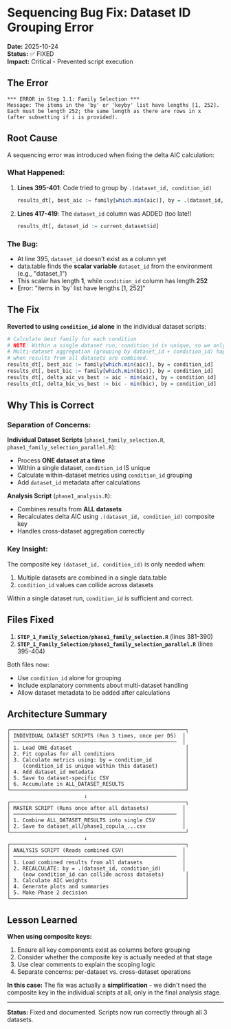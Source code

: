 # Sequencing Bug Fix: Dataset ID Grouping Error

**Date:** 2025-10-24  
**Status:** ✅ FIXED  
**Impact:** Critical - Prevented script execution

## The Error

```
*** ERROR in Step 1.1: Family Selection ***
Message: The items in the 'by' or 'keyby' list have lengths [1, 252]. 
Each must be length 252; the same length as there are rows in x 
(after subsetting if i is provided).
```

## Root Cause

A sequencing error was introduced when fixing the delta AIC calculation:

### What Happened:
1. **Lines 395-401**: Code tried to group by `.(dataset_id, condition_id)`
   ```r
   results_dt[, best_aic := family[which.min(aic)], by = .(dataset_id, condition_id)]
   ```

2. **Lines 417-419**: The `dataset_id` column was ADDED (too late!)
   ```r
   results_dt[, dataset_id := current_dataset$id]
   ```

### The Bug:
- At line 395, `dataset_id` doesn't exist as a column yet
- data.table finds the **scalar variable** `dataset_id` from the environment (e.g., "dataset_1")
- This scalar has length **1**, while `condition_id` column has length **252**
- Error: "items in 'by' list have lengths [1, 252]"

## The Fix

**Reverted to using `condition_id` alone** in the individual dataset scripts:

```r
# Calculate best family for each condition
# NOTE: Within a single dataset run, condition_id is unique, so we only need to group by condition_id here.
# Multi-dataset aggregation (grouping by dataset_id + condition_id) happens later in phase1_analysis.R
# when results from all datasets are combined.
results_dt[, best_aic := family[which.min(aic)], by = condition_id]
results_dt[, best_bic := family[which.min(bic)], by = condition_id]
results_dt[, delta_aic_vs_best := aic - min(aic), by = condition_id]
results_dt[, delta_bic_vs_best := bic - min(bic), by = condition_id]
```

## Why This is Correct

### Separation of Concerns:

**Individual Dataset Scripts** (`phase1_family_selection.R`, `phase1_family_selection_parallel.R`):
- Process **ONE dataset at a time**
- Within a single dataset, `condition_id` IS unique
- Calculate within-dataset metrics using `condition_id` grouping
- Add `dataset_id` metadata after calculations

**Analysis Script** (`phase1_analysis.R`):
- Combines results from **ALL datasets**
- Recalculates delta AIC using `.(dataset_id, condition_id)` composite key
- Handles cross-dataset aggregation correctly

### Key Insight:
The composite key `(dataset_id, condition_id)` is only needed when:
1. Multiple datasets are combined in a single data.table
2. `condition_id` values can collide across datasets

Within a single dataset run, `condition_id` is sufficient and correct.

## Files Fixed

1. **`STEP_1_Family_Selection/phase1_family_selection.R`** (lines 381-390)
2. **`STEP_1_Family_Selection/phase1_family_selection_parallel.R`** (lines 395-404)

Both files now:
- Use `condition_id` alone for grouping
- Include explanatory comments about multi-dataset handling
- Allow dataset metadata to be added after calculations

## Architecture Summary

```
┌─────────────────────────────────────────────────────────┐
│ INDIVIDUAL DATASET SCRIPTS (Run 3 times, once per DS)  │
│ ─────────────────────────────────────────────────────  │
│ 1. Load ONE dataset                                     │
│ 2. Fit copulas for all conditions                       │
│ 3. Calculate metrics using: by = condition_id           │
│    (condition_id is unique within this dataset)         │
│ 4. Add dataset_id metadata                              │
│ 5. Save to dataset-specific CSV                         │
│ 6. Accumulate in ALL_DATASET_RESULTS                    │
└─────────────────────────────────────────────────────────┘
                         ↓
┌─────────────────────────────────────────────────────────┐
│ MASTER SCRIPT (Runs once after all datasets)           │
│ ─────────────────────────────────────────────────────  │
│ 1. Combine ALL_DATASET_RESULTS into single CSV         │
│ 2. Save to dataset_all/phase1_copula_...csv            │
└─────────────────────────────────────────────────────────┘
                         ↓
┌─────────────────────────────────────────────────────────┐
│ ANALYSIS SCRIPT (Reads combined CSV)                   │
│ ─────────────────────────────────────────────────────  │
│ 1. Load combined results from all datasets             │
│ 2. RECALCULATE: by = .(dataset_id, condition_id)       │
│    (now condition_id can collide across datasets)       │
│ 3. Calculate AIC weights                                │
│ 4. Generate plots and summaries                         │
│ 5. Make Phase 2 decision                                │
└─────────────────────────────────────────────────────────┘
```

## Lesson Learned

**When using composite keys:**
1. Ensure all key components exist as columns before grouping
2. Consider whether the composite key is actually needed at that stage
3. Use clear comments to explain the scoping logic
4. Separate concerns: per-dataset vs. cross-dataset operations

**In this case:** The fix was actually a **simplification** - we didn't need the composite key in the individual scripts at all, only in the final analysis stage.

---

**Status:** Fixed and documented. Scripts now run correctly through all 3 datasets.

